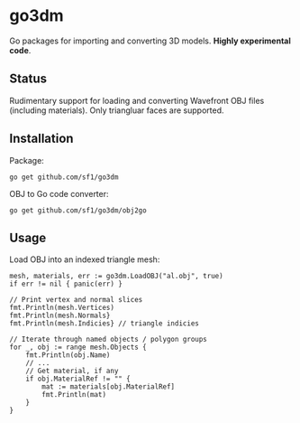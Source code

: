 # go3dm
Go packages for importing and converting 3D models. **Highly experimental code**.

## Status

Rudimentary support for loading and converting Wavefront OBJ files (including materials). Only triangluar faces are supported.

## Installation

Package:

```
go get github.com/sf1/go3dm
```

OBJ to Go code converter:

```
go get github.com/sf1/go3dm/obj2go
```

## Usage

Load OBJ into an indexed triangle mesh:

```
mesh, materials, err := go3dm.LoadOBJ("al.obj", true)
if err != nil { panic(err) }

// Print vertex and normal slices
fmt.Println(mesh.Vertices)
fmt.Println(mesh.Normals}
fmt.Println(mesh.Indicies} // triangle indicies

// Iterate through named objects / polygon groups
for _, obj := range mesh.Objects {
    fmt.Println(obj.Name)
    // ...
    // Get material, if any
    if obj.MaterialRef != "" {
        mat := materials[obj.MaterialRef]
        fmt.Println(mat)
    }
}
```
